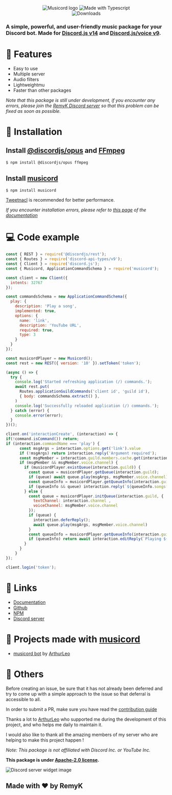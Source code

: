 <p align="center">
  <img src="https://musicord.js.org/assets/musicord.png" alt="Musicord logo">
  <img src="https://forthebadge.com/images/badges/made-with-typescript.svg" alt="Made with Typescript"> 
  <br>
  <img src="https://img.shields.io/npm/dt/musicord?style=for-the-badge" alt="Downloads">
</p>

<h3><strong>A simple, powerful, and user-friendly music package for your Discord bot. Made for <a href="https://www.npmjs.com/package/discord.js">Discord.js v14</a> and <a href="https://www.npmjs.com/package/@discordjs/voice">Discord.js/voice v9</a>.</strong></h3>

# 🔑 Features
- Easy to use
- Multiple server
- Audio filters
- Lightweightmu
- Faster than other packages

*Note that this package is still under development, if you encounter any errors, please join the [RemyK Discord server](https://discord.gg/UBUSgw4) so that this problem can be fixed as soon as possible.*

# 🔩 Installation
## Install [@discordjs/opus](https://www.npmjs.com/package/@discordjs/opus) and [FFmpeg](https://www.npmjs.com/package/ffmpeg)
```sh
$ npm install @discordjs/opus ffmpeg
```
## Install [musicord](https://www.npmjs.com/package/musicord)
```sh
$ npm install musicord
```

[Tweetnacl](https://www.npmjs.com/package/tweetnacl) is recommended for better performance.

*If you encounter installation errors, please refer to [this page]() of the [documentation]()*


# 💻 Code example
```js
const { REST } = require('@discordjs/rest');
const { Routes } = require('discord-api-types/v9');
const { Client } = require('discord.js');
const { Musicord, ApplicationCommandSchema } = require('musicord');

const client = new Client({
  intents: 32767
});

const commandsSchema = new ApplicationCommandSchema({
  play: {
    description: 'Play a song',
    implemented: true,
    options: {
      name: 'link',
      description: 'YouTube URL',
      required: true,
      type: 3
    }
  }
});

const musicordPlayer = new Musicord();
const rest = new REST({ version: '10' }).setToken('token');

(async () => {
  try {
    console.log('Started refreshing application (/) commands.');
    await rest.put(
      Routes.applicationGuildCommands('client id', 'guild id'),
      { body: commandsSchema.extract() },
    )
    console.log('Successfully reloaded application (/) commands.');
  } catch (error) {
    console.error(error);
  }
})();

client.on('interactionCreate', (interaction) => {
if(!command.isCommand()) return; 
if (interaction.commandName === 'play') {
      const msgArgs = interaction.options.get('link').value
      if (!msgArgs) return interaction.reply('Argument required');
      const msgMember = interaction.guild.members.cache.get(interaction.member.user.id);
      if (msgMember && msgMember.voice.channel) {
        if (musicordPlayer.existQueue(interaction.guild)) {
          const queue = musicordPlayer.getQueue(interaction.guild);
          if (queue) await queue.play(msgArgs, msgMember.voice.channel);
          const queueInfo = musicordPlayer.getQueueInfo(interaction.guild);
          if (queueInfo && queue) interaction.reply(`${queueInfo.songs[1].title} has been added to the queue`)
        } else {
          const queue = musicordPlayer.initQueue(interaction.guild, {
            textChannel: interaction.channel ,
            voiceChannel: msgMember.voice.channel
          });
          if (queue) {
            interaction.deferReply();
            await queue.play(msgArgs, msgMember.voice.channel)
          }
          const queueInfo = musicordPlayer.getQueueInfo(interaction.guild);
          if (queueInfo) return await interaction.editReply(`Playing ${queueInfo.songs[0].title}`)
        }
      }
    }
});

client.login('token');
```

# 🔗 Links
 - [Documentation](https://musicord.js.org/)
 - [Github](https://github.com/RemyK888/musicord)
 - [NPM](https://www.npmjs.com/package/musicord)
 - [Discord server](https://discord.gg/UBUSgw4)

# 🌌 Projects made with [musicord](https://www.npmjs.com/package/musicord)
 - [musicord bot](https://github.com/ArthurLeo13/musicord-bot) by [ArthurLeo](https://github.com/ArthurLeo13)

# 🚀 Others

Before creating an issue, be sure that it has not already been deferred and try to come up with a simple approach to the issue so that deferral is accessible to all.

In order to submit a PR, make sure you have read the [contribution guide](https://github.com/RemyK888/musicord/blob/main/.github/CONTRIBUTING.md)

Thanks a lot to [ArthurLeo](https://github.com/ArthurLeo13) who supported me during the development of this project, and who helps me daily to maintain it.

I would also like to thank all the amazing members of my server who are helping to make this project happen !

*Note: This package is not affiliated with Discord Inc. or YouTube Inc.*

<strong>This package is under [Apache-2.0 license](https://www.apache.org/licenses/LICENSE-2.0).</strong>

<img src="https://discord.com/api/guilds/713699044811341895/widget.png?style=banner2" alt="Discord server widget image">


## **Made with ❤ by RemyK**
